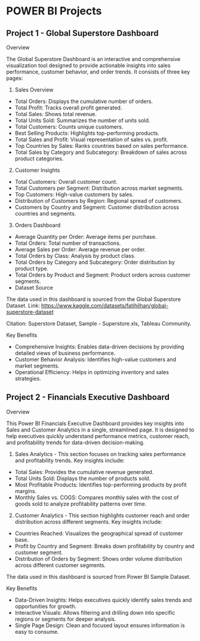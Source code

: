 # POWER BI Projects

## Project 1 - Global Superstore Dashboard
Overview

The Global Superstore Dashboard is an interactive and comprehensive visualization tool designed to provide actionable insights into sales performance, customer behavior, and order trends. It consists of three key pages:

1. Sales Overview
- Total Orders: Displays the cumulative number of orders.
- Total Profit: Tracks overall profit generated.
- Total Sales: Shows total revenue.
- Total Units Sold: Summarizes the number of units sold.
- Total Customers: Counts unique customers.
- Best Selling Products: Highlights top-performing products.
- Total Sales and Profit: Visual representation of sales vs. profit.
- Top Countries by Sales: Ranks countries based on sales performance.
- Total Sales by Category and Subcategory: Breakdown of sales across product categories.

2. Customer Insights
- Total Customers: Overall customer count.
- Total Customers per Segment: Distribution across market segments.
- Top Customers: High-value customers by sales.
- Distribution of Customers by Region: Regional spread of customers.
- Customers by Country and Segment: Customer distribution across countries and segments.

3. Orders Dashboard
- Average Quantity per Order: Average items per purchase.
- Total Orders: Total number of transactions.
- Average Sales per Order: Average revenue per order.
- Total Orders by Class: Analysis by product class.
- Total Orders by Category and Subcategory: Order distribution by product type.
- Total Orders by Product and Segment: Product orders across customer segments.
- Dataset Source

The data used in this dashboard is sourced from the Global Superstore Dataset.
Link: https://www.kaggle.com/datasets/fatihilhan/global-superstore-dataset

Citation:
Superstore Dataset, Sample - Superstore.xls, Tableau Community.

Key Benefits
- Comprehensive Insights: Enables data-driven decisions by providing detailed views of business performance.
- Customer Behavior Analysis: Identifies high-value customers and market segments.
- Operational Efficiency: Helps in optimizing inventory and sales strategies.

## Project 2 - Financials Executive Dashboard
Overview

This Power BI Financials Executive Dashboard provides key insights into Sales and Customer Analytics in a single, streamlined page. It is designed to help executives quickly understand performance metrics, customer reach, and profitability trends for data-driven decision-making.

1. Sales Analytics - This section focuses on tracking sales performance and profitability trends. Key insights include:
- Total Sales: Provides the cumulative revenue generated.
- Total Units Sold: Displays the number of products sold.
- Most Profitable Products: Identifies top-performing products by profit margins.
- Monthly Sales vs. COGS: Compares monthly sales with the cost of goods sold to analyze profitability patterns over time.

2. Customer Analytics - This section highlights customer reach and order distribution across different segments. Key insights include:
- Countries Reached: Visualizes the geographical spread of customer base.
- Profit by Country and Segment: Breaks down profitability by country and customer segment.
- Distribution of Orders by Segment: Shows order volume distribution across different customer segments.

The data used in this dashboard is sourced from Power BI Sample Dataset.

Key Benefits
- Data-Driven Insights: Helps executives quickly identify sales trends and opportunities for growth.
- Interactive Visuals: Allows filtering and drilling down into specific regions or segments for deeper analysis.
- Single Page Design: Clean and focused layout ensures information is easy to consume.
